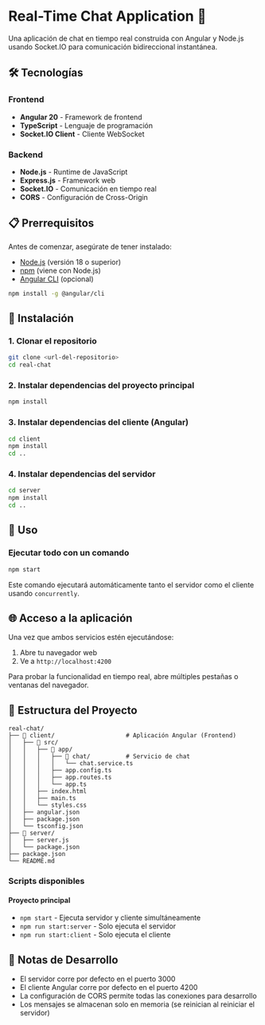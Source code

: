 # Real-Time Chat Application 💬

Una aplicación de chat en tiempo real construida con Angular y Node.js usando Socket.IO para comunicación bidireccional instantánea.

## 🛠️ Tecnologías

### Frontend
- **Angular 20** - Framework de frontend
- **TypeScript** - Lenguaje de programación
- **Socket.IO Client** - Cliente WebSocket

### Backend
- **Node.js** - Runtime de JavaScript
- **Express.js** - Framework web
- **Socket.IO** - Comunicación en tiempo real
- **CORS** - Configuración de Cross-Origin

## 📋 Prerrequisitos

Antes de comenzar, asegúrate de tener instalado:

- [Node.js](https://nodejs.org/) (versión 18 o superior)
- [npm](https://www.npmjs.com/) (viene con Node.js)
- [Angular CLI](https://angular.io/cli) (opcional)

```bash
npm install -g @angular/cli
```

## 🔧 Instalación

### 1. Clonar el repositorio
```bash
git clone <url-del-repositorio>
cd real-chat
```

### 2. Instalar dependencias del proyecto principal
```bash
npm install
```

### 3. Instalar dependencias del cliente (Angular)
```bash
cd client
npm install
cd ..
```

### 4. Instalar dependencias del servidor
```bash
cd server
npm install
cd ..
```

## 🚀 Uso

### Ejecutar todo con un comando
```bash
npm start
```

Este comando ejecutará automáticamente tanto el servidor como el cliente usando `concurrently`.

## 🌐 Acceso a la aplicación

Una vez que ambos servicios estén ejecutándose:

1. Abre tu navegador web
2. Ve a `http://localhost:4200`

Para probar la funcionalidad en tiempo real, abre múltiples pestañas o ventanas del navegador.

## 📁 Estructura del Proyecto

```
real-chat/
├── 📁 client/                    # Aplicación Angular (Frontend)
│   ├── 📁 src/
│   │   ├── 📁 app/
│   │   │   ├── 📁 chat/          # Servicio de chat
│   │   │   │   └── chat.service.ts
│   │   │   ├── app.config.ts
│   │   │   ├── app.routes.ts
│   │   │   └── app.ts
│   │   ├── index.html
│   │   ├── main.ts
│   │   └── styles.css
│   ├── angular.json
│   ├── package.json
│   └── tsconfig.json
├── 📁 server/                    
│   ├── server.js                 
│   └── package.json
├── package.json                 
└── README.md
```

### Scripts disponibles

#### Proyecto principal
- `npm start` - Ejecuta servidor y cliente simultáneamente
- `npm run start:server` - Solo ejecuta el servidor
- `npm run start:client` - Solo ejecuta el cliente



## 📝 Notas de Desarrollo

- El servidor corre por defecto en el puerto 3000
- El cliente Angular corre por defecto en el puerto 4200
- La configuración de CORS permite todas las conexiones para desarrollo
- Los mensajes se almacenan solo en memoria (se reinician al reiniciar el servidor)
